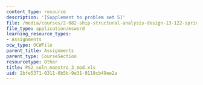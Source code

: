 ```yaml
---
content_type: resource
description: '[Supplement to problem set 5]'
file: /media/courses/2-082-ship-structural-analysis-design-13-122-spring-2003/2bfe537103116b5b9e319119cb49ee2a_PS2_soln_maestro_3_mod.xls
file_type: application/msword
learning_resource_types:
- Assignments
ocw_type: OCWFile
parent_title: Assignments
parent_type: CourseSection
resourcetype: Other
title: PS2_soln_maestro_3_mod.xls
uid: 2bfe5371-0311-6b5b-9e31-9119cb49ee2a
---
```

